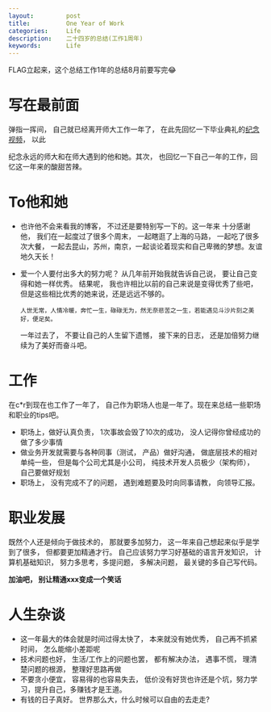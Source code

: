 ```yaml
---
layout:     	post
title:      	One Year of Work
categories: 	Life
description:   	二十四岁的总结(工作1周年)
keywords: 		Life
---
```


FLAG立起来，这个总结工作1年的总结8月前要写完😂

# 写在最前面

弹指一挥间， 自己就已经离开师大工作一年了， 在此先回忆一下毕业典礼的[纪念视频](https://v.qq.com/x/page/r07033y27si.html)， 以此

纪念永远的师大和在师大遇到的他和她。其次， 也回忆一下自己一年的工作，回忆这一年来的酸甜苦辣。

# To他和她

- 也许他不会来看我的博客， 不过还是要特别写一下的。这一年来 十分感谢他， 我们在一起度过了很多个周末， 一起瞎逛了上海的马路， 一起吃了很多次大餐， 一起去昆山，苏州，南京，一起谈论着现实和自己卑微的梦想。友谊地久天长！

- 爱一个人要付出多大的努力呢？ 从几年前开始我就告诉自己说， 要让自己变得和她一样优秀。 结果呢， 我也许相比以前的自己来说是变得优秀了些吧， 但是这些相比优秀的她来说，还是远远不够的。

  ```
  人世无常，人情冷暖，奔忙一生，碌碌无为，然无奈悲苦之一生，若能遇见斗沙片刻之美好，便足矣。
  ```

  一年过去了， 不要让自己的人生留下遗憾， 接下来的日志， 还是加倍努力继续为了美好而奋斗吧。

# 工作

在c*r到现在也工作了一年了， 自己作为职场人也是一年了。现在来总结一些职场和职业的tips吧。

- 职场上，做好认真负责， 1次事故会毁了10次的成功， 没人记得你曾经成功的做了多少事情
- 做业务开发就需要与各种同事（测试， 产品）做好沟通， 做底层技术的相对单纯一些， 但是每个公司尤其是小公司， 纯技术开发人员极少（架构师）， 自己要做好规划
- 职场上， 没有完成不了的问题， 遇到难题要及时向同事请教， 向领导汇报。

# 职业发展

既然个人还是倾向于做技术的， 那就要多加努力， 这一年来自己想起来似乎是学到了很多， 但都要更加精通才行。 自己应该努力学习好基础的语言开发知识， 计算机基础知识， 努力多思考，多提问题， 多解决问题， 最关键的多自己写代码。

**加油吧， 别让精通xxx变成一个笑话**

# 人生杂谈

- 这一年最大的体会就是时间过得太快了， 本来就没有她优秀， 自己再不抓紧时间， 怎么能缩小差距呢
- 技术问题也好， 生活/工作上的问题也罢， 都有解决办法， 遇事不慌， 理清楚问题的根源， 整理好思路再做
- 不要贪小便宜， 容易得的也容易失去， 低价没有好货也许还是个坑，努力学习，提升自己，多赚钱才是王道。
- 有钱的日子真好。 世界那么大，什么时候可以自由的去走走? 